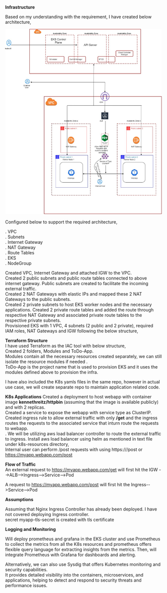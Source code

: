 **Infrastructure**

Based on my understanding with the requirement, I have created below architecture,

![alt text](https://github.com/girishpatil795/aws-infra/blob/main/Architecture/aws-eks.jpg?raw=true)


Configured below to support the required architecture,<br />

. VPC<br />
. Subnets <br />
. Internet Gateway <br />
. NAT Gateway <br />
. Route Tables <br />
. EKS <br />
. NodeGroup <br />

Created VPC, Internet Gateway and attached IGW to the VPC.<br />
Created  2 public subnets and public route tables connected to above internet gateway. Public subnets are created to facilitate the incoming external traffic.<br />
Created 2 NAT Gateways with elastic IPs and mapped these 2 NAT Gateways to the public subnets. <br />
Created 2 private subnets to host EKS worker nodes and the necessary applications. Created 2 private route tables and added the route through respective NAT Gateway and associated private route tables to the respective private subnets.<br />
Provisioned EKS with 1 VPC, 4 subnets (2 public and 2 private), required IAM roles, NAT Gateways and IGW following the below structure,<br />

**Terraform Structure** <br />
I have used Terraform as the IAC tool with below structure,<br />
Created 2 folders, Modules and ToDo-App.<br />
Modules contain all the necessary resources created separately, we can still isolate the resource modules if needed .<br />
ToDo-App is the project name that is used to provision EKS and it uses the modules defined above to provision the infra.<br />

I have also included the K8s yamls files in the same repo, however in actual use case, we will create separate repo to maintain application related code.


**K8s Applications** 
Created a deployment to host webapp with container image **kennethreitz/httpbin** (assuming that the image is available publicly) and with 2 replicas.<br />
Created a service to expose the webapp with service type as ClusterIP.<br />
Created ingress rule to allow external traffic with only **/get** and the ingress routes the requests to the associated service that inturn route the requests to webapp.<br /> . 
We will be utilizing aws load balancer controller to route the external traffic to ingress. Install aws load balancer using helm as mentioned in text file under k8s-resources directory,<br />
Internal user can perform /post requests with using https://<ClusterIP>/post or https://myapp.webapp.com/post <br />

**Flow of Traffic** <br />
An external request to https://myapp.webapp.com/get will first hit the IGW -->ALB-->Ingress-->Service-->Pod

A request to https://myapp.webapp.com/post will first hit the Ingress-->Service-->Pod


**Assumptions** <br />

Assuming that Nginx Ingress Controller has already been deployed. I have not covered deploying Ingress controller.<br />
secret myapp-tls-secret is created with tls certificate <br />


**Logging and Monitoring** <br />

Will deploy prometheus and grafana in the EKS cluster and use Prometheus to collect the metrics from all the K8s resources and prometheus offers flexible query language for extracting insights from the metrics.
Then, will integrate Prometheus with Grafana for dashboards and alerting.<br />

Alternatively, we can also use Sysdig that offers Kubernetes monitoring and security capabilities.<br /> 
It provides detailed visibility into the containers, microservices, and applications, helping to detect and respond to security threats and performance issues.
